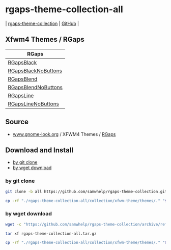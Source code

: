 

# rgaps-theme-collection-all

| [rgaps-theme-collection](https://samwhelp.github.io/rgaps-theme-collection/) | [GitHub](https://github.com/samwhelp/rgaps-theme-collection/tree/all) |


## Xfwm4 Themes / RGaps

| RGaps |
| --- |
| [RGapsBlack](collection/xfwm-theme/themes/RGapsBlack) |
| [RGapsBlackNoButtons](collection/xfwm-theme/themes/RGapsBlackNoButtons) |
| [RGapsBlend](collection/xfwm-theme/themes/RGapsBlend) |
| [RGapsBlendNoButtons](collection/xfwm-theme/themes/RGapsBlendNoButtons) |
| [RGapsLine](collection/xfwm-theme/themes/RGapsLine) |
| [RGapsLineNoButtons](collection/xfwm-theme/themes/RGapsLineNoButtons) |


## Source

* www.gnome-look.org / XFWM4 Themes / [RGaps](https://www.gnome-look.org/p/1174081/)


## Download and Install

* [by git clone](#by-git-clone)
* [by wget download](#by-wget-download)


### by git clone

``` sh
git clone -b all https://github.com/samwhelp/rgaps-theme-collection.git rgaps-theme-collection-all

cp -rf "./rgaps-theme-collection-all/collection/xfwm-theme/themes/." "${HOME}/.themes"
```


### by wget download

``` sh
wget -c "https://github.com/samwhelp/rgaps-theme-collection/archive/refs/heads/all.tar.gz" -O "rgaps-theme-collection-all.tar.gz"

tar xf rgaps-theme-collection-all.tar.gz

cp -rf "./rgaps-theme-collection-all/collection/xfwm-theme/themes/." "${HOME}/.themes"
```
